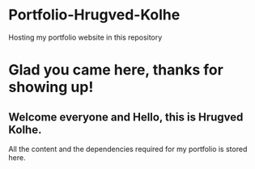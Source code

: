 # Portfolio-Hrugved-Kolhe
Hosting my portfolio website in this repository

# Glad you came here, thanks for showing up!

## Welcome everyone and Hello, this is Hrugved Kolhe.



All the content and the dependencies required for my portfolio is stored here.

